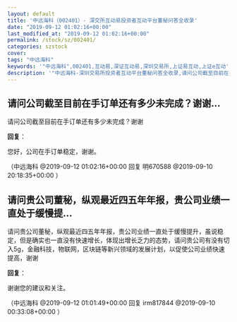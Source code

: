 ```yaml
---
layout: default
title: '中远海科（002401）- 深交所互动易投资者互动平台董秘问答全收录'
date: "2019-09-12 01:02:16+00:00"
last_modified_at: "2019-09-12 01:02:16+00:00"
permalink: /stock/sz/002401/
categories: szstock
cover: 
tags: "中远海科"
keywords: '"中远海科",002401,互动易,深证互动易,深圳交易所,上证易互动,上证e互动'
description: '"中远海科-深圳交易所投资者互动平台董秘问答全收录,请问公司截至目前在手订单还有多少未完成？谢谢"'
---
```


## 请问公司截至目前在手订单还有多少未完成？谢谢...

请问公司截至目前在手订单还有多少未完成？谢谢

**回复**：

您好，公司在手订单稳定，谢谢。 

（中远海科  @2019-09-12 01:02:16+00:00 回复 明670588  @2019-09-10 20:18:35+00:00 ）

## 请问贵公司董秘，纵观最近四五年年报，贵公司业绩一直处于缓慢提...

请问贵公司董秘，纵观最近四五年年报，贵公司业绩一直处于缓慢提升，虽说稳定，但是确实也一直没有快速增长，体现出增长乏力的态势，请问贵公司有没有切入5g，金融科技，物联网，区块链等新兴领域的发展计划，以促使公司业绩快速提高，谢谢

**回复**：

谢谢您的建议和关注。 

（中远海科  @2019-09-12 01:01:49+00:00 回复 irm817844  @2019-09-10 00:33:08+00:00 ）

